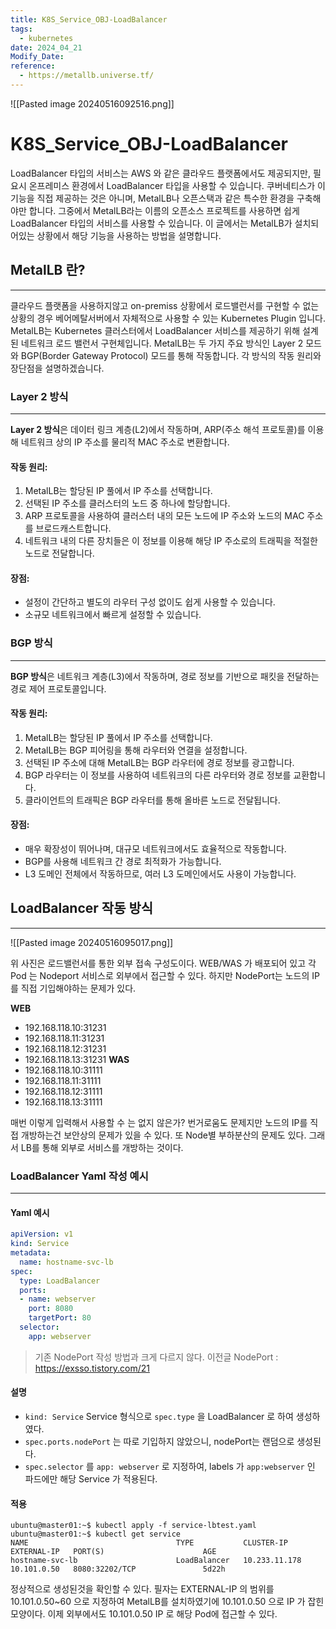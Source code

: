 ```yaml
---
title: K8S_Service_OBJ-LoadBalancer
tags:
  - kubernetes
date: 2024_04_21
Modify_Date: 
reference:
  - https://metallb.universe.tf/
---
```

![[Pasted image 20240516092516.png]]
# K8S_Service_OBJ-LoadBalancer

LoadBalancer 타입의 서비스는 AWS 와 같은 클라우드 플랫폼에서도 제공되지만, 필요시 온프레미스 환경에서 LoadBalancer 타입을 사용할 수 있습니다. 쿠버네티스가 이 기능을 직접 제공하는 것은 아니며, MetalLB나 오픈스택과 같은 특수한 환경을 구축해야만 합니다. 그중에서 MetalLB라는 이름의 오픈소스 프로젝트를 사용하면 쉽게 LoadBalancer 타입의 서비스를 사용할 수 있습니다. 이 글에서는 MetalLB가 설치되어있는 상황에서 해당 기능을 사용하는 방법을 설명합니다.

## MetalLB 란?
---
클라우드 플랫폼을 사용하지않고 on-premiss 상황에서 로드밸런서를 구현할 수 없는 상황의 경우 베어메탈서버에서 자체적으로 사용할 수 있는 Kubernetes Plugin 입니다.
MetalLB는 Kubernetes 클러스터에서 LoadBalancer 서비스를 제공하기 위해 설계된 네트워크 로드 밸런서 구현체입니다. MetalLB는 두 가지 주요 방식인 Layer 2 모드와 BGP(Border Gateway Protocol) 모드를 통해 작동합니다. 각 방식의 작동 원리와 장단점을 설명하겠습니다.

### Layer 2 방식
---
**Layer 2 방식**은 데이터 링크 계층(L2)에서 작동하며, ARP(주소 해석 프로토콜)를 이용해 네트워크 상의 IP 주소를 물리적 MAC 주소로 변환합니다.
#### 작동 원리:
1. MetalLB는 할당된 IP 풀에서 IP 주소를 선택합니다.
2. 선택된 IP 주소를 클러스터의 노드 중 하나에 할당합니다.
3. ARP 프로토콜을 사용하여 클러스터 내의 모든 노드에 IP 주소와 노드의 MAC 주소를 브로드캐스트합니다.
4. 네트워크 내의 다른 장치들은 이 정보를 이용해 해당 IP 주소로의 트래픽을 적절한 노드로 전달합니다.
#### 장점:
- 설정이 간단하고 별도의 라우터 구성 없이도 쉽게 사용할 수 있습니다.
- 소규모 네트워크에서 빠르게 설정할 수 있습니다.

### BGP 방식
---
**BGP 방식**은 네트워크 계층(L3)에서 작동하며, 경로 정보를 기반으로 패킷을 전달하는 경로 제어 프로토콜입니다.
#### 작동 원리:
1. MetalLB는 할당된 IP 풀에서 IP 주소를 선택합니다.
2. MetalLB는 BGP 피어링을 통해 라우터와 연결을 설정합니다.
3. 선택된 IP 주소에 대해 MetalLB는 BGP 라우터에 경로 정보를 광고합니다.
4. BGP 라우터는 이 정보를 사용하여 네트워크의 다른 라우터와 경로 정보를 교환합니다.
5. 클라이언트의 트래픽은 BGP 라우터를 통해 올바른 노드로 전달됩니다.
#### 장점:
- 매우 확장성이 뛰어나며, 대규모 네트워크에서도 효율적으로 작동합니다.
- BGP를 사용해 네트워크 간 경로 최적화가 가능합니다.
- L3 도메인 전체에서 작동하므로, 여러 L3 도메인에서도 사용이 가능합니다.

## LoadBalancer 작동 방식
---
![[Pasted image 20240516095017.png]]

위 사진은 로드밸런서를 통한 외부 접속 구성도이다.
WEB/WAS 가 배포되어 있고 각 Pod 는 Nodeport 서비스로 외부에서 접근할 수 있다. 하지만 NodePort는 노드의 IP를 직접 기입해야하는 문제가 있다.

**WEB**
- 192.168.118.10:31231
- 192.168.118.11:31231
- 192.168.118.12:31231
- 192.168.118.13:31231
**WAS**
- 192.168.118.10:31111
- 192.168.118.11:31111
- 192.168.118.12:31111
- 192.168.118.13:31111

매번 이렇게 입력해서 사용할 수 는 없지 않은가? 번거로움도 문제지만 노드의 IP를 직접 개방하는건 보안상의 문제가 있을 수 있다. 또 Node별 부하분산의 문제도 있다. 그래서 LB를 통해 외부로 서비스를 개방하는 것이다.

### LoadBalancer Yaml 작성 예시
---
#### Yaml 예시

```yaml
apiVersion: v1
kind: Service
metadata:
  name: hostname-svc-lb
spec:
  type: LoadBalancer
  ports:
  - name: webserver
    port: 8080
    targetPort: 80
  selector:
    app: webserver
```

> 기존 NodePort 작성 방법과 크게 다르지 않다.
> 이전글 NodePort : https://exsso.tistory.com/21

#### 설명
- `kind: Service` Service 형식으로 `spec.type` 을 LoadBalancer 로 하여 생성하였다.
- `spec.ports.nodePort` 는 따로 기입하지 않았으니, nodePort는 랜덤으로 생성된다.
- `spec.selector` 를 `app: webserver` 로 지정하여, labels 가 `app:webserver` 인 파드에만 해당 Service 가 적용된다.

#### 적용
```shell
ubuntu@master01:~$ kubectl apply -f service-lbtest.yaml
ubuntu@master01:~$ kubectl get service
NAME                                 TYPE           CLUSTER-IP      EXTERNAL-IP   PORT(S)                      AGE
hostname-svc-lb                      LoadBalancer   10.233.11.178   10.101.0.50   8080:32202/TCP               5d22h
```

정상적으로 생성된것을 확인할 수 있다. 필자는 EXTERNAL-IP 의 범위를 10.101.0.50~60 으로 지정하여 MetalLB를 설치하였기에 10.101.0.50 으로 IP 가 잡힌 모양이다.
이제 외부에서도 10.101.0.50 IP 로 해당 Pod에 접근할 수 있다.